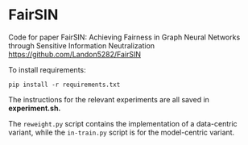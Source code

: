 # FairSIN
Code for paper FairSIN: Achieving Fairness in Graph Neural Networks through Sensitive Information Neutralization 
https://github.com/Landon5282/FairSIN

To install requirements:
```shell
pip install -r requirements.txt
```

The instructions for the relevant experiments are all saved in **experiment.sh.**

The `reweight.py` script contains the implementation of a data-centric variant, while the `in-train.py` script is for the model-centric variant.
